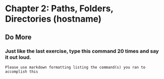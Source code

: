# Chapter 2: Paths, Folders, Directories (hostname)

## Do More

### Just like the last exercise, type this command 20 times and say it out loud.

    Please use markdown formatting listing the command(s) you ran to accomplish this

